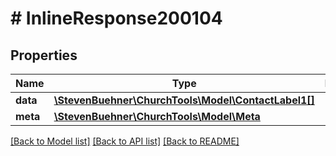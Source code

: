# # InlineResponse200104

## Properties

Name | Type | Description | Notes
------------ | ------------- | ------------- | -------------
**data** | [**\StevenBuehner\ChurchTools\Model\ContactLabel1[]**](ContactLabel1.md) |  | [optional]
**meta** | [**\StevenBuehner\ChurchTools\Model\Meta**](Meta.md) |  | [optional]

[[Back to Model list]](../../README.md#models) [[Back to API list]](../../README.md#endpoints) [[Back to README]](../../README.md)
